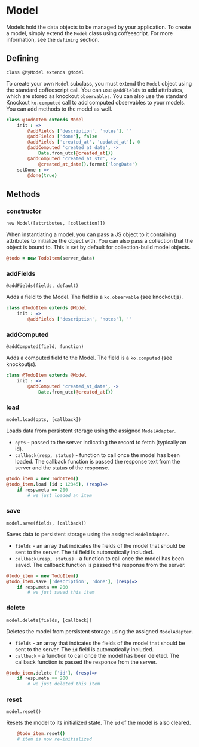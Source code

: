 # Model

Models hold the data objects to be managed by your application. To create a model, simply extend the `Model` class using coffeescript. For more information, see the `defining` section.

## Defining

`class @MyModel extends @Model`

To create your own `Model` subclass, you must extend the `Model` object using the standard coffeescript call. You can use `@addFields` to add attributes, which are stored as knockout `observables`. You can also use the standard Knockout `ko.computed` call to add computed observables to your models. You can add methods to the model as well.

```coffeescript
class @TodoItem extends Model
	init : =>
		@addFields ['description', 'notes'], ''
		@addFields ['done'], false
		@addFields ['created_at', 'updated_at'], 0
		@addComputed 'created_at_date', ->
			Date.from_utc(@created_at())
		@addComputed 'created_at_str', ->
			@created_at_date().format('longDate')
	setDone : =>
		@done(true)
```

## Methods

### constructor

`new Model([attributes, [collection]])`

When instantiating a model, you can pass a JS object to it containing attributes to initialize the object with. You can also pass a collection that the object is bound to. This is set by default for collection-build model objects.

```coffeescript
@todo = new TodoItem(server_data)
```

### addFields

`@addFields(fields, default)`

Adds a field to the Model. The field is a `ko.observable` (see knockoutjs).

```coffeescript
class @TodoItem extends @Model
	init : =>
		@addFields ['description', 'notes'], ''
```

### addComputed

`@addComputed(field, function)`

Adds a computed field to the Model. The field is a `ko.computed` (see knockoutjs).

```coffeescript
class @TodoItem extends @Model
	init : =>
		@addComputed 'created_at_date', ->
			Date.from_utc(@created_at())
```

### load

`model.load(opts, [callback])`

Loads data from persistent storage using the assigned `ModelAdapter`.

* `opts` - passed to the server indicating the record to fetch (typically an id).
* `callback(resp, status)` - function to call once the model has been loaded. The callback function is passed the response text from the server and the status of the response.

```coffeescript
@todo_item = new TodoItem()
@todo_item.load {id : 12345}, (resp)=>
	if resp.meta == 200
		# we just loaded an item
```

### save

`model.save(fields, [callback])`

Saves data to persistent storage using the assigned `ModelAdapter`.  
* `fields` - an array that indicates the fields of the model that should be sent to the server. The `id` field is automatically included.
* `callback(resp, status)` - a function to call once the model has been saved. The callback function is passed the response from the server.

```coffeescript
@todo_item = new TodoItem()
@todo_item.save ['description', 'done'], (resp)=>
	if resp.meta == 200
		# we just saved this item
```

### delete

`model.delete(fields, [callback])`

Deletes the model from persistent storage using the assigned `ModelAdapter`.  

* `fields` - an array that indicates the fields of the model that should be sent to the server. The `id` field is automatically included.
* `callback` - a function to call once the model has been deleted. The callback function is passed the response from the server.

```coffeescript
@todo_item.delete ['id'], (resp)=>
	if resp.meta == 200
		# we just deleted this item
```

### reset

`model.reset()`

Resets the model to its initialized state. The `id` of the model is also cleared.

```coffeescript
	@todo_item.reset()
	# item is now re-initialized
```

